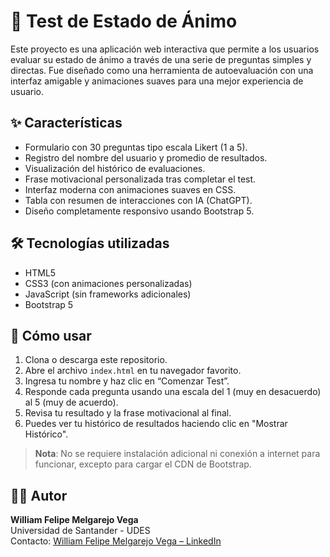 # 🧠 Test de Estado de Ánimo

Este proyecto es una aplicación web interactiva que permite a los usuarios evaluar su estado de ánimo a través de una serie de preguntas simples y directas. Fue diseñado como una herramienta de autoevaluación con una interfaz amigable y animaciones suaves para una mejor experiencia de usuario.

## ✨ Características

- Formulario con 30 preguntas tipo escala Likert (1 a 5).
- Registro del nombre del usuario y promedio de resultados.
- Visualización del histórico de evaluaciones.
- Frase motivacional personalizada tras completar el test.
- Interfaz moderna con animaciones suaves en CSS.
- Tabla con resumen de interacciones con IA (ChatGPT).
- Diseño completamente responsivo usando Bootstrap 5.


## 🛠️ Tecnologías utilizadas

- HTML5  
- CSS3 (con animaciones personalizadas)  
- JavaScript (sin frameworks adicionales)  
- Bootstrap 5


## 🚀 Cómo usar

1. Clona o descarga este repositorio.
2. Abre el archivo `index.html` en tu navegador favorito.
3. Ingresa tu nombre y haz clic en “Comenzar Test”.
4. Responde cada pregunta usando una escala del 1 (muy en desacuerdo) al 5 (muy de acuerdo).
5. Revisa tu resultado y la frase motivacional al final.
6. Puedes ver tu histórico de resultados haciendo clic en "Mostrar Histórico".

> **Nota**: No se requiere instalación adicional ni conexión a internet para funcionar, excepto para cargar el CDN de Bootstrap.


## 👨‍💻 Autor

**William Felipe Melgarejo Vega**  
Universidad de Santander - UDES  
Contacto: [William Felipe Melgarejo Vega – LinkedIn](https://www.linkedin.com/in/williamfelipemelgarejo/)
